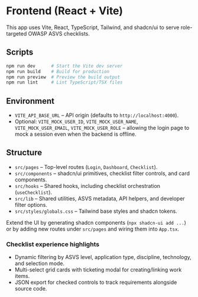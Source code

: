 # Frontend (React + Vite)

This app uses Vite, React, TypeScript, Tailwind, and shadcn/ui to serve role-targeted OWASP ASVS checklists.

## Scripts

```bash
npm run dev      # Start the Vite dev server
npm run build    # Build for production
npm run preview  # Preview the build output
npm run lint     # Lint TypeScript/TSX files
```

## Environment

- `VITE_API_BASE_URL` – API origin (defaults to `http://localhost:4000`).
- Optional: `VITE_MOCK_USER_ID`, `VITE_MOCK_USER_NAME`, `VITE_MOCK_USER_EMAIL`, `VITE_MOCK_USER_ROLE` – allowing the login page to mock a session even when the backend is offline.

## Structure

- `src/pages` – Top-level routes (`Login`, `Dashboard`, `Checklist`).
- `src/components` – shadcn/ui primitives, checklist filter controls, and card components.
- `src/hooks` – Shared hooks, including checklist orchestration (`useChecklist`).
- `src/lib` – Shared utilities, ASVS metadata, API helpers, and developer filter options.
- `src/styles/globals.css` – Tailwind base styles and shadcn tokens.

Extend the UI by generating shadcn components (`npx shadcn-ui add ...`) or by adding new routes under `src/pages` and wiring them into `App.tsx`.

### Checklist experience highlights

- Dynamic filtering by ASVS level, application type, discipline, technology, and selection mode.
- Multi-select grid cards with ticketing modal for creating/linking work items.
- JSON export for checked controls to track requirements alongside source code.
